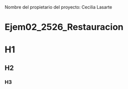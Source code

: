 Nombre del propietario del proyecto: Cecilia Lasarte

# Ejem02_2526_Restauracion

# H1
## H2
### H3
